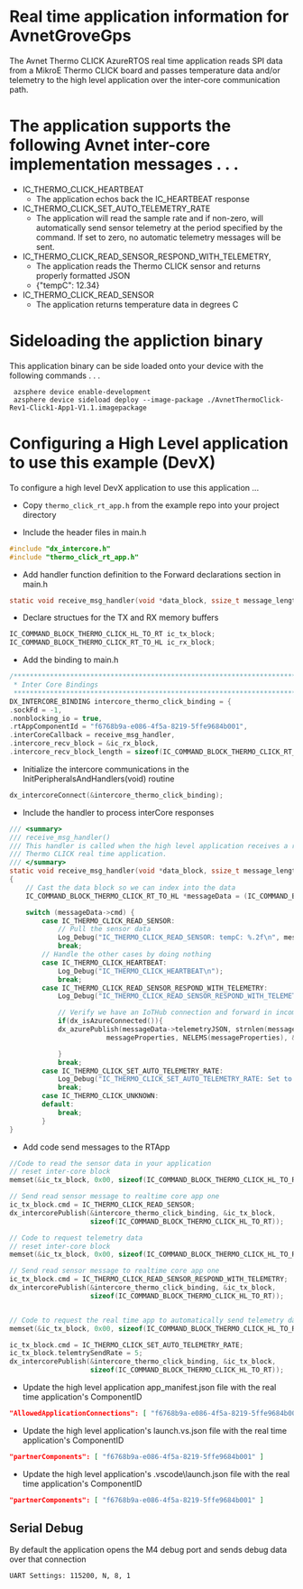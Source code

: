 # Real time application information for AvnetGroveGps

The Avnet Thermo CLICK AzureRTOS real time application reads SPI data from a MikroE Thermo CLICK board and passes temperature data and/or telemetry to the high level application over the inter-core communication path.

# The application supports the following Avnet inter-core implementation messages . . .

* IC_THERMO_CLICK_HEARTBEAT 
  * The application echos back the IC_HEARTBEAT response
* IC_THERMO_CLICK_SET_AUTO_TELEMETRY_RATE
  * The application will read the sample rate and if non-zero, will automatically send sensor telemetry at the period specified by the command.  If set to zero, no automatic telemetry messages will be sent. 
* IC_THERMO_CLICK_READ_SENSOR_RESPOND_WITH_TELEMETRY, 
  * The application reads the Thermo CLICK sensor and returns properly formatted JSON
  * {"tempC": 12.34}
* IC_THERMO_CLICK_READ_SENSOR
  * The application returns temperature data in degrees C

# Sideloading the appliction binary

This application binary can be side loaded onto your device with the following commands . . .

     azsphere device enable-development
     azsphere device sideload deploy --image-package ./AvnetThermoClick-Rev1-Click1-App1-V1.1.imagepackage

# Configuring a High Level application to use this example (DevX)
To configure a high level DevX application to use this application ...

* Copy ```thermo_click_rt_app.h``` from the example repo into your project directory

* Include the header files in main.h

```c
#include "dx_intercore.h"
#include "thermo_click_rt_app.h"
```

* Add handler function definition to the Forward declarations section in main.h
```c
static void receive_msg_handler(void *data_block, ssize_t message_length);
```

* Declare structues for the TX and RX memory buffers
```c
IC_COMMAND_BLOCK_THERMO_CLICK_HL_TO_RT ic_tx_block;
IC_COMMAND_BLOCK_THERMO_CLICK_RT_TO_HL ic_rx_block;
```

* Add the binding to main.h
```c
/****************************************************************************************
 * Inter Core Bindings
 *****************************************************************************************/
DX_INTERCORE_BINDING intercore_thermo_click_binding = {
.sockFd = -1,
.nonblocking_io = true,
.rtAppComponentId = "f6768b9a-e086-4f5a-8219-5ffe9684b001",
.interCoreCallback = receive_msg_handler,
.intercore_recv_block = &ic_rx_block,
.intercore_recv_block_length = sizeof(IC_COMMAND_BLOCK_THERMO_CLICK_RT_TO_HL)};
```

* Initialize the intercore communications in the InitPeripheralsAndHandlers(void) routine
```c
dx_intercoreConnect(&intercore_thermo_click_binding);
```
* Include the handler to process interCore responses
```c
/// <summary>
/// receive_msg_handler()
/// This handler is called when the high level application receives a raw data read response from the 
/// Thermo CLICK real time application.
/// </summary>
static void receive_msg_handler(void *data_block, ssize_t message_length)
{
    // Cast the data block so we can index into the data
    IC_COMMAND_BLOCK_THERMO_CLICK_RT_TO_HL *messageData = (IC_COMMAND_BLOCK_THERMO_CLICK_RT_TO_HL*) data_block;

    switch (messageData->cmd) {
        case IC_THERMO_CLICK_READ_SENSOR:
            // Pull the sensor data 
            Log_Debug("IC_THERMO_CLICK_READ_SENSOR: tempC: %.2f\n", messageData->temperature);
            break;
        // Handle the other cases by doing nothing
        case IC_THERMO_CLICK_HEARTBEAT:
            Log_Debug("IC_THERMO_CLICK_HEARTBEAT\n");
            break;
        case IC_THERMO_CLICK_READ_SENSOR_RESPOND_WITH_TELEMETRY:
            Log_Debug("IC_THERMO_CLICK_READ_SENSOR_RESPOND_WITH_TELEMETRY: %s\n", messageData->telemetryJSON);

            // Verify we have an IoTHub connection and forward in incomming JSON telemetry data
            if(dx_isAzureConnected()){
            dx_azurePublish(messageData->telemetryJSON, strnlen(messageData->telemetryJSON, JSON_STRING_MAX_SIZE), 
                        messageProperties, NELEMS(messageProperties), &contentProperties);

            }
            break;
        case IC_THERMO_CLICK_SET_AUTO_TELEMETRY_RATE:
            Log_Debug("IC_THERMO_CLICK_SET_AUTO_TELEMETRY_RATE: Set to %d seconds\n", messageData->telemtrySendRate);
            break;
        case IC_THERMO_CLICK_UNKNOWN:
        default:
            break;
        }
}

```
* Add code send messages to the RTApp
```c
//Code to read the sensor data in your application
// reset inter-core block
memset(&ic_tx_block, 0x00, sizeof(IC_COMMAND_BLOCK_THERMO_CLICK_HL_TO_RT));

// Send read sensor message to realtime core app one
ic_tx_block.cmd = IC_THERMO_CLICK_READ_SENSOR;
dx_intercorePublish(&intercore_thermo_click_binding, &ic_tx_block,
                    sizeof(IC_COMMAND_BLOCK_THERMO_CLICK_HL_TO_RT));

// Code to request telemetry data 
// reset inter-core block
memset(&ic_tx_block, 0x00, sizeof(IC_COMMAND_BLOCK_THERMO_CLICK_HL_TO_RT));

// Send read sensor message to realtime core app one
ic_tx_block.cmd = IC_THERMO_CLICK_READ_SENSOR_RESPOND_WITH_TELEMETRY;
dx_intercorePublish(&intercore_thermo_click_binding, &ic_tx_block,
                    sizeof(IC_COMMAND_BLOCK_THERMO_CLICK_HL_TO_RT));


// Code to request the real time app to automatically send telemetry data every 5 seconds
memset(&ic_tx_block, 0x00, sizeof(IC_COMMAND_BLOCK_THERMO_CLICK_HL_TO_RT));

ic_tx_block.cmd = IC_THERMO_CLICK_SET_AUTO_TELEMETRY_RATE;
ic_tx_block.telemtrySendRate = 5;
dx_intercorePublish(&intercore_thermo_click_binding, &ic_tx_block,
                    sizeof(IC_COMMAND_BLOCK_THERMO_CLICK_HL_TO_RT)); 
```
* Update the high level application app_manifest.json file with the real time application's ComponentID
 ```JSON
 "AllowedApplicationConnections": [ "f6768b9a-e086-4f5a-8219-5ffe9684b001" ]
 ```
* Update the high level application's launch.vs.json  file with the real time application's ComponentID
 ```JSON
"partnerComponents": [ "f6768b9a-e086-4f5a-8219-5ffe9684b001" ]
```
* Update the high level application's .vscode\launch.json  file with the real time application's ComponentID
 ```JSON
"partnerComponents": [ "f6768b9a-e086-4f5a-8219-5ffe9684b001" ]
 ```

## Serial Debug
By default the application opens the M4 debug port and sends debug data over that connection

    UART Settings: 115200, N, 8, 1

